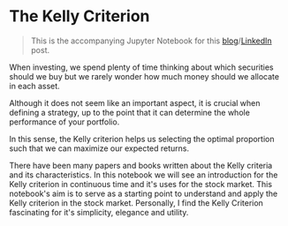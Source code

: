 # The Kelly Criterion

> This is the accompanying Jupyter Notebook for this [blog](https://blog.karanchawla.me/posts/2020-10-21-the-kelly-criterion-part-2)/[LinkedIn](https://www.linkedin.com/pulse/kelly-criterion-part-2-karan-chawla/) post.

When investing, we spend plenty of time thinking about which securities should we buy but we rarely wonder how much money should we allocate in each asset.

Although it does not seem like an important aspect, it is crucial when defining a strategy, up to the point that it can determine the whole performance of your portfolio.

In this sense, the Kelly criterion helps us selecting the optimal proportion such that we can maximize our expected returns.

There have been many papers and books written about the Kelly criteria and its characteristics. In this notebook we will see an introduction for the Kelly criterion in continuous time and it's uses for the stock market. This notebook's aim is to serve as a starting point to understand and apply the Kelly criterion in the stock market. Personally, I find the Kelly Criterion fascinating for it's simplicity, elegance and utility.
